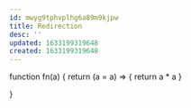 ```yaml
---
id: mwyg9tphvplhg6a89m9kjpw
title: Redirection
desc: ''
updated: 1633199319648
created: 1633199319648
---
```


function fn(a) {
 return (a = a) => { return a * a }

}
